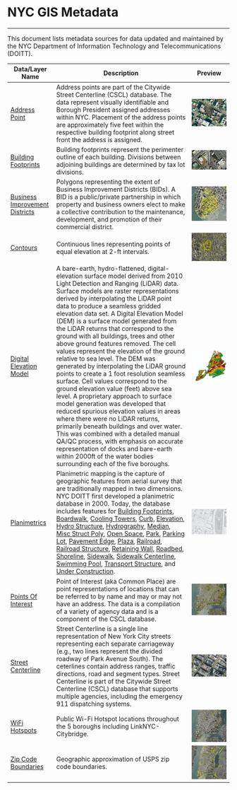 # NYC GIS Metadata
-------------

This document lists metadata sources for data updated and maintained by the NYC Department of Information Technology and Telecommunications (DOITT).

| Data/Layer Name | Description | Preview |
| ---|---|---|
[Address Point](https://github.com/CityOfNewYork/nyc-geo-metadata/blob/master/Metadata/Metadata_AddressPoint.md) | Address points are part of the Citywide Street Centerline (CSCL) database. The data represent visually identifiable and Borough President assigned addresses within NYC.  Placement of the address points are approximately five feet within the respective building footprint along  street front the address is assigned.  | ![image](https://github.com/CityOfNewYork/nyc-geo-metadata/blob/master/Images/AddressPoint.PNG)
[Building Footprints](https://github.com/CityOfNewYork/nyc-geo-metadata/blob/master/Metadata/Metadata_BuildingFootprints.md) | Building footprints represent the perimenter outline of each building. Divisions between adjoining buildings are determined by tax lot divisions.  | ![image](https://github.com/CityOfNewYork/nyc-planimetrics/blob/master/Images/FeatureViews/Build_Foot.png)
[Business Improvement Districts](https://github.com/CityOfNewYork/nyc-geo-metadata/blob/master/Metadata/Metadata_BIDs.md) | Polygons representing the extent of Business Improvement Districts (BIDs). A BID is a public/private partnership in which property and business owners elect to make a collective contribution to the maintenance, development, and promotion of their commercial district.  | ![image](https://github.com/CityOfNewYork/nyc-geo-metadata/blob/master/Images/BusinessImprovementDistricts.PNG)
[Contours](https://github.com/CityOfNewYork/nyc-geo-metadata/blob/master/Metadata/Metadata_Contours.md) | Continuous lines representing points of equal elevation  at 2-ft intervals. | ![image](https://github.com/CityOfNewYork/nyc-geo-metadata/blob/master/Images/Contours.PNG)
[Digital Elevation Model](https://github.com/CityOfNewYork/nyc-geo-metadata/blob/master/Metadata/Metadata_DigitalElevationModel.md) | A bare-earth, hydro-flattened, digital-elevation surface model derived from 2010 Light Detection and Ranging (LiDAR) data.   Surface models are raster representations derived by interpolating the LiDAR point data to produce a seamless gridded elevation data set.  A Digital Elevation Model  (DEM) is a surface model generated from the LiDAR returns that correspond to the ground with all buildings, trees and other above ground features removed.  The cell values represent the elevation of the ground relative to sea level.   The DEM was generated by interpolating the LiDAR ground points to create a 1 foot resolution seamless surface. Cell values correspond to the ground elevation value (feet) above sea level. A proprietary approach to surface model generation was developed that reduced spurious elevation values in areas where there were no LiDAR returns, primarily beneath buildings and over water. This was combined with a detailed manual QA/QC process, with emphasis on accurate representation of docks and bare-earth within 2000ft of the water bodies surrounding each of the five boroughs. | ![image](https://github.com/CityOfNewYork/nyc-geo-metadata/blob/master/Images/DEM.PNG)
[Planimetrics](https://github.com/CityOfNewYork/nyc-planimetrics/blob/master/Capture_Rules.md) | Planimetric mapping is the capture of geographic features from aerial survey that are traditionally mapped in two dimensions. NYC DOITT first developed a planimetric database in 2000. Today, the database includes features for [Building Footprints](https://github.com/CityOfNewYork/nyc-planimetrics/blob/master/Capture_Rules.md#building-footprint), [Boardwalk](https://github.com/CityOfNewYork/nyc-planimetrics/blob/master/Capture_Rules.md#boardwalk), [Cooling Towers](https://github.com/CityOfNewYork/nyc-planimetrics/blob/master/Capture_Rules.md#cooling-towers), [Curb](https://github.com/CityOfNewYork/nyc-planimetrics/blob/master/Capture_Rules.md#curb), [Elevation](https://github.com/CityOfNewYork/nyc-planimetrics/blob/master/Capture_Rules.md#elevation), [Hydro Structure](https://github.com/CityOfNewYork/nyc-planimetrics/blob/master/Capture_Rules.md#hydro-structure), [Hydrography](https://github.com/CityOfNewYork/nyc-planimetrics/blob/master/Capture_Rules.md#hydrography), [Median](https://github.com/CityOfNewYork/nyc-planimetrics/blob/master/Capture_Rules.md#median), [Misc Struct Poly](https://github.com/CityOfNewYork/nyc-planimetrics/blob/master/Capture_Rules.md#misc-struct-poly), [Open Space](https://github.com/CityOfNewYork/nyc-planimetrics/blob/master/Capture_Rules.md#open-space), [Park](https://github.com/CityOfNewYork/nyc-planimetrics/blob/master/Capture_Rules.md#park), [Parking Lot](https://github.com/CityOfNewYork/nyc-planimetrics/blob/master/Capture_Rules.md#parking-lot), [Pavement Edge](https://github.com/CityOfNewYork/nyc-planimetrics/blob/master/Capture_Rules.md#pavement-edge), [Plaza](https://github.com/CityOfNewYork/nyc-planimetrics/blob/master/Capture_Rules.md#plaza), [Railroad](https://github.com/CityOfNewYork/nyc-planimetrics/blob/master/Capture_Rules.md#railroad), [Railroad Structure](https://github.com/CityOfNewYork/nyc-planimetrics/blob/master/Capture_Rules.md#railroad-structure), [Retaining Wall](https://github.com/CityOfNewYork/nyc-planimetrics/blob/master/Capture_Rules.md#retaining-wall), [Roadbed](https://github.com/CityOfNewYork/nyc-planimetrics/blob/master/Capture_Rules.md#roadbed), [Shoreline](https://github.com/CityOfNewYork/nyc-planimetrics/blob/master/Capture_Rules.md#shoreline), [Sidewalk](https://github.com/CityOfNewYork/nyc-planimetrics/blob/master/Capture_Rules.md#sidewalk), [Sidewalk Centerline](https://github.com/CityOfNewYork/nyc-planimetrics/blob/master/Capture_Rules.md#sidewalk-centerline), [Swimming Pool](https://github.com/CityOfNewYork/nyc-planimetrics/blob/master/Capture_Rules.md#swimming-pool), [Transport Structure](https://github.com/CityOfNewYork/nyc-planimetrics/blob/master/Capture_Rules.md#transport-structure), and [Under Construction](https://github.com/CityOfNewYork/nyc-planimetrics/blob/master/Capture_Rules.md#under-construction). | ![image](https://github.com/CityOfNewYork/nyc-geo-metadata/blob/master/Images/planimetrics_2014.png)
[Points Of Interest](https://github.com/CityOfNewYork/nyc-geo-metadata/blob/master/Metadata/Metadata_PointsOfInterest.md) | Point of Interest (aka Common Place) are point representations of locations that can be referred to by name and may or may not have an address. The data is a compilation of a variety of agency data and is a component of the CSCL database. | ![image](https://github.com/CityOfNewYork/nyc-geo-metadata/blob/master/Images/PointsOfInterest.PNG)
[Street Centerline](https://github.com/CityOfNewYork/nyc-geo-metadata/blob/master/Metadata/Metadata_StreetCenterline.md) | Street Centerline is a single line representation of New York City streets representing each separate carriageway (e.g., two lines represent the divided roadway of Park Avenue South). The ceterlines contain address ranges, traffic directions, road and segment types. Street Centerline is part of the Citywide Street Centerline (CSCL)  database that supports multiple agencies, including the emergency 911 dispatching systems.  | ![image](https://github.com/CityOfNewYork/nyc-geo-metadata/blob/master/Images/StreetCenterline.PNG)
[WiFi Hotspots](https://github.com/CityOfNewYork/nyc-geo-metadata/blob/master/Metadata/Metadata_WiFiHotspots.md) | Public Wi-Fi Hotspot locations throughout the 5 boroughs including LinkNYC-Citybridge. | ![image](https://github.com/CityOfNewYork/nyc-geo-metadata/blob/master/Images/WiFiHotspots.PNG)
[Zip Code Boundaries](https://github.com/CityOfNewYork/nyc-geo-metadata/blob/master/Metadata/Metadata_ZipCodeBoundaries.md) | Geographic approximation of USPS zip code boundaries.  | ![image](https://github.com/CityOfNewYork/nyc-geo-metadata/blob/master/Images/ZipCodeBoundaries.PNG)

